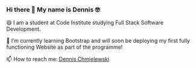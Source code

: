 ### Hi there 👋 My name is Dennis 🤓


😄 I am a student at Code Institute studying Full Stack Software Development.

🌱 I’m currently learning Bootstrap and will soon be deploying my first fully functioning Website as part of the programme!


📫 How to reach me: [Dennis Chmielewski](https://www.linkedin.com/dennischmielewski)


<!--
**tetrapak-dev/tetrapak-dev** is a ✨ _special_ ✨ repository because its `README.md` (this file) appears on your GitHub profile.

Here are some ideas to get you started:

- 🔭 I’m currently working on ...

- 👯 I’m looking to collaborate on ...
- 🤔 I’m looking for help with ...
- 💬 Ask me about ...
- 📫 How to reach me: ...
- 😄 Pronouns: ...
- ⚡ Fun fact: ...
-->
